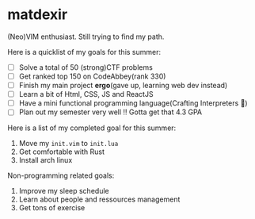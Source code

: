 # matdexir

(Neo)VIM enthusiast.
Still trying to find my path.

Here is a quicklist of my goals for this summer:
- [ ] Solve a total of 50 (strong)CTF problems
- [ ] Get ranked top 150 on CodeAbbey(rank 330)
- [ ] Finish my main project __ergo__(gave up, learning web dev instead)
- [ ] Learn a bit of Html, CSS, JS and ReactJS
- [ ] Have a mini functional programming language(Crafting Interpreters :eyes:)
- [ ] Plan out my semester very well :bangbang: Gotta get that 4.3 GPA

Here is a list of my completed goal for this summer:
1. Move my `init.vim` to `init.lua`
2. Get comfortable with Rust
3. Install arch linux

Non-programming related goals:
1. Improve my sleep schedule
2. Learn about people and ressources management
3. Get tons of exercise

